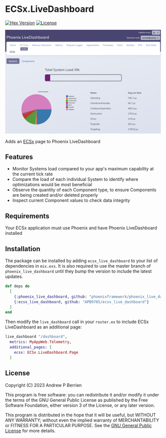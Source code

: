 # ECSx.LiveDashboard

[![Hex Version](https://img.shields.io/hexpm/v/ecsx_live_dashboard.svg)](https://hex.pm/packages/ecsx_live_dashboard)
[![License](https://img.shields.io/hexpm/l/ecsx_live_dashboard.svg)](https://github.com/APB9785/ecsx_live_dashboard/blob/master/LICENSE)

![ECSx LiveDashboard](assets/images/screenshot.png)

Adds an [ECSx](https://github.com/APB9785/ECSx) page to Phoenix LiveDashboard

## Features

* Monitor Systems load compared to your app's maximum capability at the current tick rate
* Compare the load of each individual System to identify where optimizations would be most beneficial
* Observe the quantity of each Component type, to ensure Components are being created and/or deleted properly
* Inspect current Component values to check data integrity

## Requirements

Your ECSx application must use Phoenix and have Phoenix LiveDashboard installed

## Installation

The package can be installed by adding `ecsx_live_dashboard` to your list of dependencies in `mix.exs`.
It is also required to use the master branch of `phoenix_live_dashboard` until they bump the version to
include the latest updates.

```elixir
def deps do
  [
    {:phoenix_live_dashboard, github: "phoenixframework/phoenix_live_dashboard"}
    {:ecsx_live_dashboard, github: "APB9785/ecsx_live_dashboard"}
  ]
end
```

Then modify the `live_dashboard` call in your `router.ex` to include ECSx LiveDashboard as an additional page:

```elixir
live_dashboard "/dashboard",
  metrics: MyAppWeb.Telemetry,
  additional_pages: [
    ecsx: ECSx.LiveDashboard.Page
  ]
```

## License

Copyright (C) 2023  Andrew P Berrien

This program is free software: you can redistribute it and/or modify it under the terms of the GNU General Public License as published by the Free Software Foundation, either version 3 of the License, or any later version.

This program is distributed in the hope that it will be useful, but WITHOUT ANY WARRANTY; without even the implied warranty of MERCHANTABILITY or FITNESS FOR A PARTICULAR PURPOSE.  See the [GNU General Public License](https://www.gnu.org/licenses/gpl.html) for more details.
